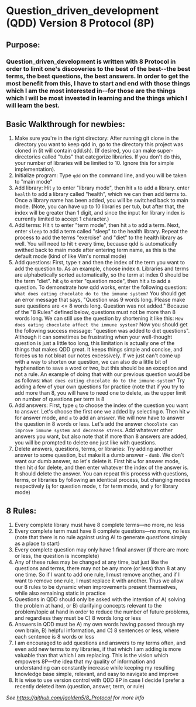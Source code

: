 # Question_driven_development (QDD) Version 8 Protocol (8P)

## Purpose:
### Question_driven_development is written with 8 Protocol in order to limit one's discoveries to the best of the best--the best terms, the best questions, the best answers. In order to get the most benefit from this, I have to start and end with those things which I am the most interested in--for those are the things which I will be most invested in learning and the things which I will learn the best.

## Basic Walkthrough for newbies:
1. Make sure you're in the right directory: After running git clone in the directory you want to keep qdd in, go to the directory this project was cloned in (it will contain qdd.sh). (If desired, you can make super-directories called "tubs" that categorize libraries. If you don't do this, your number of libraries will be limited to 10. Ignore this for simple implementation).
2. Initialize program: Type `qdd` on the command line, and you will be taken to "main mode"
3. Add library: Hit `y` to enter "library mode", then hit `a` to add a library. enter `health` to add a library called "health", which we can then add terms to. Once a library name has been added, you will be switched back to main mode. (Note, you can have up to 10 libraries per tub, but after that, the index will be greater than 1 digit, and since the input for library index is currently limited to accept 1 character.)
4. Add terms: Hit `t` to enter "term mode", then hit `a` to add a term. Next, enter `sleep` to add a term called "sleep" to the health library. Repeat the process to add the terms "exercise" and "diet" to the health library as well. You will need to hit `t` every time, because qdd is automatically swithed back to main mode after entering term name, as this is the default mode (kind of like Vim's normal mode)
5. Add questions: First, type `t` and then the index of the term you want to add the question to. As an example, choose index `0`. Libraries and terms are alphabetically sorted automatically, so the term at index 0 should be the term "diet". hit `q` to enter "question mode", then hit `a` to add a question. To demonstrate how qdd works, enter the following question: `What does eating chocolate do to the immune system?` You should get an error message that says, "Question was 9 words long. Please make sure questions are <= 8 words long. Question was not added." Because of the "8 Rules" defined below, questions must not be more than 8 words long. We can still use the question by shortening it like this: `How does eating chocolate affect the immune system?` Now you should get the following success message: "question was added to diet questions". Although it can sometimes be frustrating when your well-thought question is just a little too long, this limitation is actually one of the things that makes QDD great. It keeps things simple and concise, and forces us to not bloat our notes excessively. If we just can't come up with a way to shorten our question, we can also do a little bit of hyphenation to save a word or two, but this should be an exception and not a rule. An example of doing that with our previous question would be as follows: `What does eating chocolate do to the immune-system?` Try adding a few of your own questions for practice (note that if you try to add more than 8, you will have to need one to delete, as the upper limit on number of questions per term is 8
6. Add answers: First, type `q` to choose the index of the question you want to answer. Let's choose the first one we added by selecting `0`. Then hit `w` for answer mode, and `a` to add an answer. We will now have to answer the question in 8 words or less. Let's add the answer `chocolate can improve immune system and decrease stress`. Add whatever other answers you want, but also note that if more than 8 answers are added, you will be prompted to delete one just like with questions.
7. Delete answers, questions, terms, or libraries: Try adding another answer to some question, but make it a dumb answer - `dumb`. We don't want our dumb answer, so let's delete it. First hit `w` for answer mode, then hit `d` for delete, and then enter whatever the index of the answer is. It should delete the answer. You can repeat this process with questions, terms, or libraries by following an identical process, but changing modes respectively (`q` for question mode, `t` for term mode, and `y` for library mode)

## 8 Rules:
1. Every complete library must have 8 complete terms—no more, no less
2. Every complete term must have 8 complete questions—no more, no less (note that there is no rule against using AI to generate _questions_ simply as a place to start)
3. Every complete question may only have 1 final answer (if there are more or less, the question is incomplete)
4. Any of these rules may be changed at any time, but just like the questions and terms, there may not be any more (or less) than 8 at any one time. So if I want to add one rule, I must remove another, and if I want to remove one rule, I must replace it with another. Thus we allow our 8 rules to be dynamic when improvements present themselves, while also remaining static in practice
5. Questions in QDD should only be asked with the intention of A) solving the problem at hand, or B) clarifying concepts relevant to the problem/topic at hand in order to reduce the number of future problems, and regardless they must be C) 8 words long or less
6. Answers in QDD must be A) my own words having passed through my own brain, B) helpful information, and C) 8 sentences or less, where each sentence is 8 words or less
7. I am encouraged to add questions and answers to my terms often, and even add new terms to my libraries, if that which I am adding is more valuable than that which I am replacing. This is the vision which empowers 8P—the idea that my quality of information and understanding can constantly increase while keeping my resulting knowledge base simple, relevant, and easy to navigate and improve
8. It is wise to use version control with QDD 8P in case I decide I prefer a recently deleted item (question, answer, term, or rule)

_See https://github.com/jgolden5/8_Protocol for more info_
